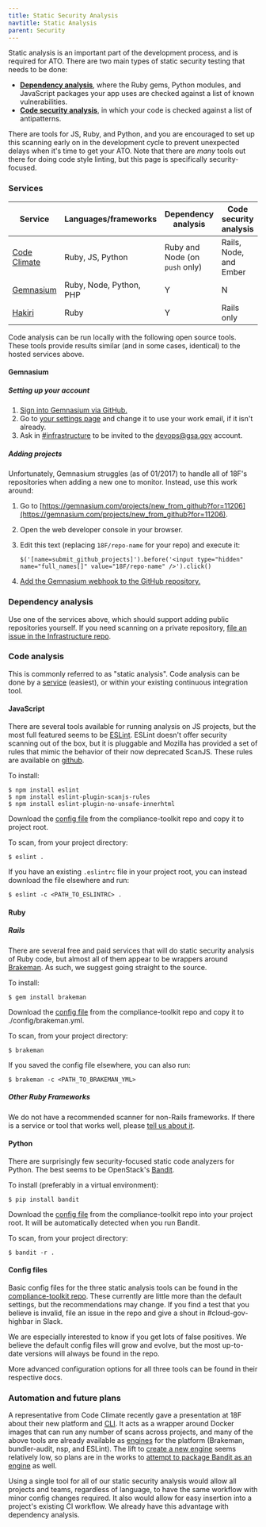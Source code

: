 ```yaml
---
title: Static Security Analysis
navtitle: Static Analysis
parent: Security
---
```


Static analysis is an important part of the development process, and is required for ATO. There are two main types of static security testing that needs to be done:

* [**Dependency analysis**](#dependency-analysis), where the Ruby gems, Python modules, and JavaScript packages your app uses are checked against a list of known vulnerabilities.
* [**Code security analysis**](#code-analysis), in which your code is checked against a list of antipatterns.

There are tools for JS, Ruby, and Python, and you are encouraged to set up this scanning early on in the development cycle to prevent unexpected delays when it's time to get your ATO. Note that there are _many_ tools out there for doing code style linting, but this page is specifically security-focused.

### Services

Service | Languages/frameworks | Dependency analysis | Code security analysis
--- | --- | --- | ---
[Code Climate](https://codeclimate.com/) | Ruby, JS, Python | Ruby and Node (on `push` only) | Rails, Node, and Ember
[Gemnasium](#gemnasium) | Ruby, Node, Python, PHP | Y | N
[Hakiri](https://hakiri.io/) | Ruby | Y | Rails only

Code analysis can be run locally with the following open source tools. These tools provide results similar (and in some cases, identical) to the hosted services above.

#### Gemnasium

##### Setting up your account

1. [Sign into Gemnasium via GitHub.](https://gemnasium.com/login)
1. Go to [your settings page](https://gemnasium.com/settings) and change it to use your work email, if it isn't already.
1. Ask in [#infrastructure](https://gsa-tts.slack.com/messages/infrastructure/) to be invited to the devops@gsa.gov account.

##### Adding projects

Unfortunately, Gemnasium struggles (as of 01/2017) to handle all of 18F's repositories when adding a new one to monitor. Instead, use this work around:

1. Go to [https://gemnasium.com/projects/new_from_github?for=11206](https://gemnasium.com/projects/new_from_github?for=11206).
1. Open the web developer console in your browser.
1. Edit this text (replacing `18F/repo-name` for your repo) and execute it:

    ```
    $('[name=submit_github_projects]').before('<input type="hidden" name="full_names[]" value="18F/repo-name" />').click()
    ```

1. [Add the Gemnasium webhook to the GitHub repository.](http://support.gemnasium.com/knowledgebase/articles/829368-how-do-i-manually-create-a-webhook-on-github)

### Dependency analysis

Use one of the services above, which should support adding public repositories yourself. If you need scanning on a private repository, [file an issue in the Infrastructure repo](https://github.com/18F/Infrastructure/issues/new).

### Code analysis

This is commonly referred to as "static analysis". Code analysis can be done by a [service](#services) (easiest), or within your existing continuous integration tool.

#### JavaScript

There are several tools available for running analysis on JS projects, but the most full featured seems to be [ESLint](http://eslint.org). ESLint doesn't offer security scanning out of the box, but it is pluggable and Mozilla has provided a set of rules that mimic the behavior of their now deprecated ScanJS. These rules are available on [github](https://github.com/mozfreddyb/eslint-plugin-scanjs-rules).

To install:

    $ npm install eslint
    $ npm install eslint-plugin-scanjs-rules
    $ npm install eslint-plugin-no-unsafe-innerhtml

Download the [config file](https://github.com/18F/compliance-toolkit/blob/master/configs/static/.eslintrc) from the compliance-toolkit repo and copy it to project root.

To scan, from your project directory:

    $ eslint .

If you have an existing `.eslintrc` file in your project root, you can instead download the file elsewhere and run:

    $ eslint -c <PATH_TO_ESLINTRC> .

#### Ruby

##### Rails

There are several free and paid services that will do static security analysis of Ruby code, but almost all of them appear to be wrappers around [Brakeman](https://github.com/presidentbeef/brakeman). As such, we suggest going straight to the source.

To install:

    $ gem install brakeman

Download the [config file](https://github.com/18F/compliance-toolkit/blob/master/configs/static/brakeman.yml) from the compliance-toolkit repo and copy it to ./config/brakeman.yml.

To scan, from your project directory:

    $ brakeman

If you saved the config file elsewhere, you can also run:

    $ brakeman -c <PATH_TO_BRAKEMAN_YML>

##### Other Ruby Frameworks

We do not have a recommended scanner for non-Rails frameworks. If there is a service or tool that works well, please [tell us about it](https://github.com/18F/before-you-ship/issues/new).

#### Python

There are surprisingly few security-focused static code analyzers for Python. The best seems to be OpenStack's [Bandit](https://github.com/openstack/bandit).

To install (preferably in a virtual environment):

    $ pip install bandit

Download the [config file](https://github.com/18F/compliance-toolkit/blob/master/configs/static/.bandit) from the compliance-toolkit repo into your project root. It will be automatically detected when you run Bandit.

To scan, from your project directory:

    $ bandit -r .

#### Config files

Basic config files for the three static analysis tools can be found in the [compliance-toolkit repo](https://github.com/18F/compliance-toolkit). These currently are little more than the default settings, but the recommendations may change. If you find a test that you believe is invalid, file an issue in the repo and give a shout in #cloud-gov-highbar in Slack.

We are especially interested to know if you get lots of false positives. We believe the default config files will grow and evolve, but the most up-to-date versions will always be found in the repo.

More advanced configuration options for all three tools can be found in their respective docs.

### Automation and future plans

A representative from Code Climate recently gave a presentation at 18F about their new platform and [CLI](https://github.com/codeclimate/codeclimate). It acts as a wrapper around Docker images that can run any number of scans across projects, and many of the above tools are already available as [engines](https://docs.codeclimate.com/docs/list-of-engines) for the platform (Brakeman, bundler-audit, nsp, and ESLint). The lift to [create a new engine](http://blog.codeclimate.com/blog/2015/07/07/build-your-own-codeclimate-engine/) seems relatively low, so plans are in the works to [attempt to package Bandit as an engine](https://trello.com/c/PTL7z9uU/20-investigate-writing-a-code-climate-platform-engine-for-bandit) as well.

Using a single tool for all of our static security analysis would allow all projects and teams, regardless of language, to have the same workflow with minor config changes required. It also would allow for easy insertion into a project's existing CI workflow. We already have this advantage with dependency analysis.
